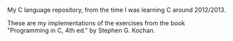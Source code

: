 My C language repository, from the time I was learning C around 2012/2013.  

These are my implementations of the exercises from the book "Programming in C, 4th ed." by Stephen G. Kochan.  


